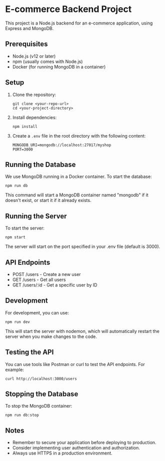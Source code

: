 # E-commerce Backend Project

This project is a Node.js backend for an e-commerce application, using Express and MongoDB.

## Prerequisites

- Node.js (v12 or later)
- npm (usually comes with Node.js)
- Docker (for running MongoDB in a container)

## Setup

1. Clone the repository:
   ```
   git clone <your-repo-url>
   cd <your-project-directory>
   ```

2. Install dependencies:
   ```
   npm install
   ```

3. Create a `.env` file in the root directory with the following content:
   ```
   MONGODB_URI=mongodb://localhost:27017/myshop
   PORT=3000
   ```

## Running the Database

We use MongoDB running in a Docker container. To start the database:

```
npm run db
```

This command will start a MongoDB container named "mongodb" if it doesn't exist, or start it if it already exists.

## Running the Server

To start the server:

```
npm start
```

The server will start on the port specified in your .env file (default is 3000).

## API Endpoints

- POST /users - Create a new user
- GET /users - Get all users
- GET /users/:id - Get a specific user by ID

## Development

For development, you can use:

```
npm run dev
```

This will start the server with nodemon, which will automatically restart the server when you make changes to the code.

## Testing the API

You can use tools like Postman or curl to test the API endpoints. For example:

```
curl http://localhost:3000/users
```

## Stopping the Database

To stop the MongoDB container:

```
npm run db:stop
```

## Notes

- Remember to secure your application before deploying to production.
- Consider implementing user authentication and authorization.
- Always use HTTPS in a production environment.